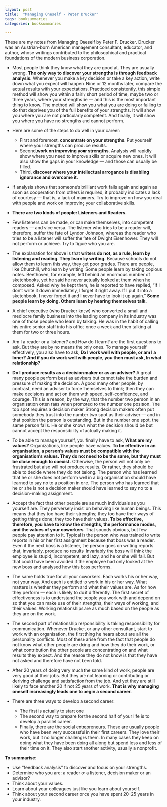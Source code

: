 ```yaml
---
layout: post
title:  "Managing Oneself - Peter Drucker"
tags: booksummaries
categories: booksummaries

---
```


These are my notes from Managing Oneself by Peter F. Drucker. Drucker was an Austrian-born American management consultant, educator, and author, whose writings contributed to the philosophical and practical foundations of the modern business corporation.

- Most people think they know what they are good at. They are usually wrong. **The only way to discover your strengths is through feedback analysis.** Whenever you make a key decision or take a key action, write down what you expect will happen. Nine or 12 months later, compare the actual results with your expectations. Practiced consistently, this simple method will show you within a fairly short period of time, maybe two or three years, where your strengths lie — and this is the most important thing to know. The method will show you what you are doing or failing to do that deprives you of the full benefits of your strengths. It will show you where you are not particularly competent. And finally, it will show you where you have no strengths and cannot perform.

- Here are some of the steps to do well in your career:
  - First and foremost, **concentrate on your strengths**. Put yourself where your strengths can produce results.
  - Second,**work on improving your strengths**. Analysis will rapidly show where you need to improve skills or acquire new ones. It will also show the gaps in your knowledge — and those can usually be filled.
  - Third, **discover where your intellectual arrogance is disabling ignorance and overcome it.**

- If analysis shows that someone’s brilliant work fails again and again as soon as cooperation from others is required, it probably indicates a lack of courtesy — that is, a lack of manners. Try to improve on how you deal with people and work on improving your collaborative skills.

- **There are two kinds of people: Listeners and Readers.**

- Few listeners can be made, or can make themselves, into competent readers — and vice versa. The listener who tries to be a reader will, therefore, suffer the fate of Lyndon Johnson, whereas the reader who tries to be a listener will suffer the fate of Dwight Eisenhower. They will not perform or achieve. Try to figure who you are.

- The explanation for above is that **writers do not, as a rule, learn by listening and reading. They learn by writing.** Because schools do not allow them to learn this way, they get poor grades. There are people, like Churchill, who learn by writing. Some people learn by taking copious notes. Beethoven, for example, left behind an enormous number of sketchbooks, yet he said he never actually looked at them when he composed. Asked why he kept them, he is reported to have replied, “If I don’t write it down immediately, I forget it right away. If I put it into a sketchbook, I never forget it and I never have to look it up again.” **Some people learn by doing. Others learn by hearing themselves talk.**

- A chief executive (who Drucker knew) who converted a small and mediocre family business into the leading company in its industry was one of those people who learn by talking. He was in the habit of calling his entire senior staff into his office once a week and then talking at them for two or three hours.

- Am I a reader or a listener? and How do I learn? are the first questions to ask. But they are by no means the only ones. To manage yourself effectively, you also have to ask, **Do I work well with people, or am I a loner?** **And if you do work well with people, you then must ask, In what relationship?**

- **Do I produce results as a decision maker or as an adviser?** A great many people perform best as advisers but cannot take the burden and pressure of making the decision. A good many other people, by contrast, need an adviser to force themselves to think; then they can make decisions and act on them with speed, self-confidence, and courage. This is a reason, by the way, that the number two person in an organisation often fails when promoted to the number one position. The top spot requires a decision maker. Strong decision makers often put somebody they trust into the number two spot as their adviser — and in that position the person is outstanding. But in the number one spot, the same person fails. He or she knows what the decision should be but cannot accept the responsibility of actually making it.

- To be able to manage yourself, you finally have to ask, **What are my values?** Organizations, like people, have values. **To be effective in an organisation, a person’s values must be compatible with the organisation’s values. They do not need to be the same, but they must be close enough to coexist.** Otherwise, the person will not only be frustrated but also will not produce results. Or rather, they should be able to decide where they do not belong. The person who has learned that he or she does not perform well in a big organisation should have learned to say no to a position in one. The person who has learned that he or she is not a decision maker should have learned to say no to a decision-making assignment.

- Accept the fact that other people are as much individuals as you yourself are. They perversely insist on behaving like human beings. This means that they too have their strengths; they too have their ways of getting things done; they too have their values. **To be effective, therefore, you have to know the strengths, the performance modes, and the values of your coworkers.** That sounds obvious, but few people pay attention to it. Typical is the person who was trained to write reports in his or her first assignment because that boss was a reader. Even if the next boss is a listener, the person goes on writing reports that, invariably, produce no results. Invariably the boss will think the employee is stupid, incompetent, and lazy, and he or she will fail. But that could have been avoided if the employee had only looked at the new boss and analysed how this boss performs.

- The same holds true for all your coworkers. Each works his or her way, not your way. And each is entitled to work in his or her way. What matters is whether they perform and what their values are. As for how they perform — each is likely to do it differently. The first secret of effectiveness is to understand the people you work with and depend on so that you can make use of their strengths, their ways of working, and their values. Working relationships are as much based on the people as they are on the work.

- The second part of relationship responsibility is taking responsibility for communication. Whenever Drucker, or any other consultant, start to work with an organisation, the first thing he hears about are all the personality conflicts. Most of these arise from the fact that people do not know what other people are doing and how they do their work, or what contribution the other people are concentrating on and what results they expect. And the reason they do not know is that they have not asked and therefore have not been told.

- After 20 years of doing very much the same kind of work, people are very good at their jobs. But they are not learning or contributing or deriving challenge and satisfaction from the job. And yet they are still likely to face another 20 if not 25 years of work. **That is why managing oneself increasingly leads one to begin a second career.**

- There are three ways to develop a second career:
  - The first is actually to start one.
  - The second way to prepare for the second half of your life is to develop a parallel career.
  - Finally, there are the social entrepreneurs. These are usually people who have been very successful in their first careers. They love their work, but it no longer challenges them. In many cases they keep on doing what they have been doing all along but spend less and less of their time on it. They also start another activity, usually a nonprofit.

**To summarise:**
- Use “feedback analysis” to discover and focus on your strengths.
- Determine who you are: a reader or a listener, decision maker or an advisor?
- Think about your values.
- Learn about your colleagues just like you learn about yourself.
- Think about your second career once you have spent 20–25 years in your industry.
